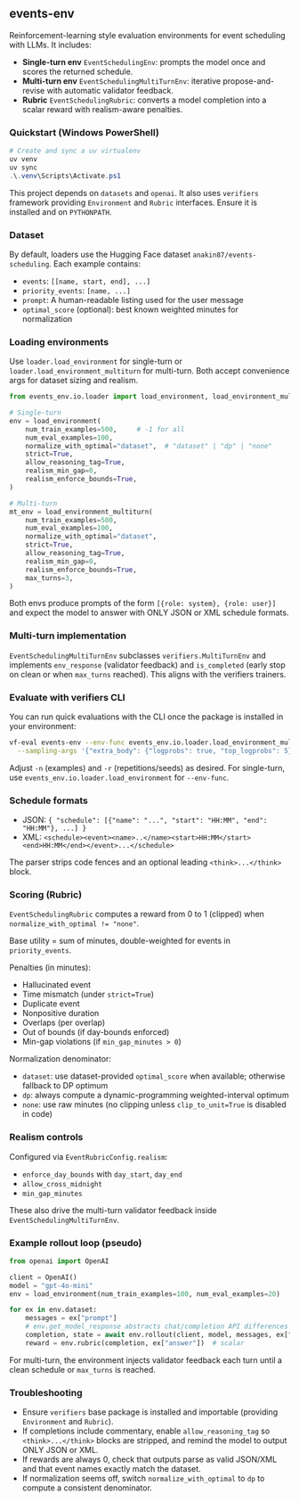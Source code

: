## events-env

Reinforcement-learning style evaluation environments for event scheduling with LLMs. It includes:

- **Single-turn env** `EventSchedulingEnv`: prompts the model once and scores the returned schedule.
- **Multi-turn env** `EventSchedulingMultiTurnEnv`: iterative propose-and-revise with automatic validator feedback.
- **Rubric** `EventSchedulingRubric`: converts a model completion into a scalar reward with realism-aware penalties.

### Quickstart (Windows PowerShell)

```powershell
# Create and sync a uv virtualenv
uv venv
uv sync
.\.venv\Scripts\Activate.ps1
```

This project depends on `datasets` and `openai`. It also uses `verifiers` framework providing `Environment` and `Rubric` interfaces. Ensure it is installed and on `PYTHONPATH`.

### Dataset

By default, loaders use the Hugging Face dataset `anakin87/events-scheduling`. Each example contains:

- `events`: `[[name, start, end], ...]`
- `priority_events`: `[name, ...]`
- `prompt`: A human-readable listing used for the user message
- `optimal_score` (optional): best known weighted minutes for normalization


### Loading environments

Use `loader.load_environment` for single-turn or `loader.load_environment_multiturn` for multi-turn. Both accept convenience args for dataset sizing and realism.

```python
from events_env.io.loader import load_environment, load_environment_multiturn

# Single-turn
env = load_environment(
    num_train_examples=500,     # -1 for all
    num_eval_examples=100,
    normalize_with_optimal="dataset",  # "dataset" | "dp" | "none"
    strict=True,
    allow_reasoning_tag=True,
    realism_min_gap=0,
    realism_enforce_bounds=True,
)

# Multi-turn
mt_env = load_environment_multiturn(
    num_train_examples=500,
    num_eval_examples=100,
    normalize_with_optimal="dataset",
    strict=True,
    allow_reasoning_tag=True,
    realism_min_gap=0,
    realism_enforce_bounds=True,
    max_turns=3,
)
```

Both envs produce prompts of the form `[{role: system}, {role: user}]` and expect the model to answer with ONLY JSON or XML schedule formats.

### Multi-turn implementation

`EventSchedulingMultiTurnEnv` subclasses `verifiers.MultiTurnEnv` and implements `env_response` (validator feedback) and `is_completed` (early stop on clean or when `max_turns` reached). This aligns with the verifiers trainers.

### Evaluate with verifiers CLI

You can run quick evaluations with the CLI once the package is installed in your environment:

```bash
vf-eval events-env --env-func events_env.io.loader.load_environment_multiturn -n 20 -r 3 \
  --sampling-args '{"extra_body": {"logprobs": true, "top_logprobs": 5}}'
```

Adjust `-n` (examples) and `-r` (repetitions/seeds) as desired. For single-turn, use `events_env.io.loader.load_environment` for `--env-func`.

### Schedule formats

- JSON: `{ "schedule": [{"name": "...", "start": "HH:MM", "end": "HH:MM"}, ...] }`
- XML: `<schedule><event><name>..</name><start>HH:MM</start><end>HH:MM</end></event>...</schedule>`

The parser strips code fences and an optional leading `<think>...</think>` block.

### Scoring (Rubric)

`EventSchedulingRubric` computes a reward from 0 to 1 (clipped) when `normalize_with_optimal != "none"`.

Base utility = sum of minutes, double-weighted for events in `priority_events`.

Penalties (in minutes):

- Hallucinated event
- Time mismatch (under `strict=True`)
- Duplicate event
- Nonpositive duration
- Overlaps (per overlap)
- Out of bounds (if day-bounds enforced)
- Min-gap violations (if `min_gap_minutes > 0`)

Normalization denominator:

- `dataset`: use dataset-provided `optimal_score` when available; otherwise fallback to DP optimum
- `dp`: always compute a dynamic-programming weighted-interval optimum
- `none`: use raw minutes (no clipping unless `clip_to_unit=True` is disabled in code)

### Realism controls

Configured via `EventRubricConfig.realism`:

- `enforce_day_bounds` with `day_start`, `day_end`
- `allow_cross_midnight`
- `min_gap_minutes`

These also drive the multi-turn validator feedback inside `EventSchedulingMultiTurnEnv`.

### Example rollout loop (pseudo)

```python
from openai import OpenAI

client = OpenAI()
model = "gpt-4o-mini"
env = load_environment(num_train_examples=100, num_eval_examples=20)

for ex in env.dataset:
    messages = ex["prompt"]
    # env.get_model_response abstracts chat/completion API differences
    completion, state = await env.rollout(client, model, messages, ex["answer"])  # returns assistant messages
    reward = env.rubric(completion, ex["answer"])  # scalar
```

For multi-turn, the environment injects validator feedback each turn until a clean schedule or `max_turns` is reached.

### Troubleshooting

- Ensure `verifiers` base package is installed and importable (providing `Environment` and `Rubric`).
- If completions include commentary, enable `allow_reasoning_tag` so `<think>...</think>` blocks are stripped, and remind the model to output ONLY JSON or XML.
- If rewards are always 0, check that outputs parse as valid JSON/XML and that event names exactly match the dataset.
- If normalization seems off, switch `normalize_with_optimal` to `dp` to compute a consistent denominator.


